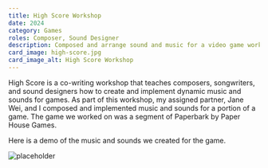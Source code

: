 ```yaml
---
title: High Score Workshop
date: 2024
category: Games
roles: Composer, Sound Designer
description: Composed and arrange sound and music for a video game workshop.
card_image: high-score.jpg
card_image_alt: High Score Workshop
---
```



High Score is a co-writing workshop that teaches composers, songwriters, and sound designers how to create and implement dynamic music and sounds for games. As part of this workshop, my assigned partner, Jane Wei, and I composed and implemented music and sounds for a portion of a game. The game we worked on was a segment of Paperbark by Paper House Games.

Here is a demo of the music and sounds we created for the game.

<div class="gallery">
<img src="https://via.placeholder.com/150" alt="placeholder">
</div>





